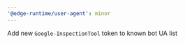 ```yaml
---
'@edge-runtime/user-agent': minor
---
```


Add new `Google-InspectionTool` token to known bot UA list

